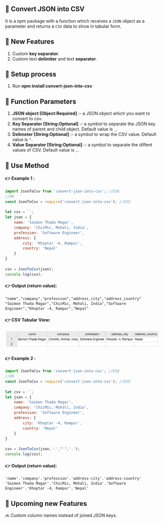 ## :dart: Convert JSON into CSV

It is a npm package with a function which receives a `JSON` object as a parameter and returns a `CSV` data to show in tabular form.

## :dart: New Features
1. Custom **key separator**.
2. Custom text **delimiter** and text **separator**.

## :dart: Setup process
1. Run **npm install convert-json-into-csv** 

## :dart: Function Parameters
1. **JSON object [Object:Required]** :- a JSON object which you want to convert to csv.
2. **Key Separator [String:Optional]** :- a symbol to separate the JSON key names of parent and child object. Default value is ` _ `.
4. **Delimeter [String:Optional]** :- a symbol to wrap the CSV value. Default value is ` " `.
3. **Value Separator [String:Optional]** :- a symbol to separate the diffent values of CSV. Default value is ` , `.

## :dart: Use Method

#### :point_right: Example 1 :
```javascript
import JsonToCsv from 'convert-json-into-csv'; //ES6
//OR
const JsonToCsv = require('convert-json-into-csv'); //ES5

let csv = ``;
let json = {
    name: 'Saimon Thada Magar',
    company: 'ChicMic, Mohali, India',
    profession: 'Software Engineer',
    address: {
        city: 'Khoptar -4, Rampur',
        country: 'Nepal'
    }
}

csv = JsonToCsv(json);
console.log(csv);
```

#### :point_right: Output (return value):
```
"name","company","profession","address_city","address_country"
"Saimon Thada Magar","ChicMic, Mohali, India","Software Engineer","Khoptar -4, Rampur","Nepal"
```

#### :point_right: CSV Tabular View:
![CSV in tabluar view](https://raw.githubusercontent.com/chsstm/online-images/master/csv-table-view.png)

#### :point_right: Example 2 :
```javascript
import JsonToCsv from 'convert-json-into-csv'; //ES6
//OR
const JsonToCsv = require('convert-json-into-csv'); //ES5

let csv = ``;
let json = {
    name: 'Saimon Thada Magar',
    company: 'ChicMic, Mohali, India',
    profession: 'Software Engineer',
    address: {
        city: 'Khoptar -4, Rampur',
        country: 'Nepal'
    }
}

csv = JsonToCsv(json,'-',"'",'.');
console.log(csv);
```

#### :point_right: Output (return value):
```
'name'.'company'.'profession'.'address-city'.'address-country'
'Saimon Thada Magar'.'ChicMic, Mohali, India'.'Software Engineer'.'Khoptar -4, Rampur'.'Nepal'
```

## :dart: Upcoming new Features 
:soon: Custom column names instead of joined JSON keys.